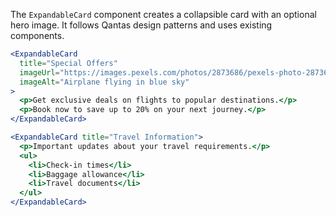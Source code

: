 The `ExpandableCard` component creates a collapsible card with an optional hero image. It follows Qantas design patterns and uses existing components.

```jsx
<ExpandableCard
  title="Special Offers"
  imageUrl="https://images.pexels.com/photos/2873686/pexels-photo-2873686.jpeg"
  imageAlt="Airplane flying in blue sky"
>
  <p>Get exclusive deals on flights to popular destinations.</p>
  <p>Book now to save up to 20% on your next journey.</p>
</ExpandableCard>
```

```jsx
<ExpandableCard title="Travel Information">
  <p>Important updates about your travel requirements.</p>
  <ul>
    <li>Check-in times</li>
    <li>Baggage allowance</li>
    <li>Travel documents</li>
  </ul>
</ExpandableCard>
```
